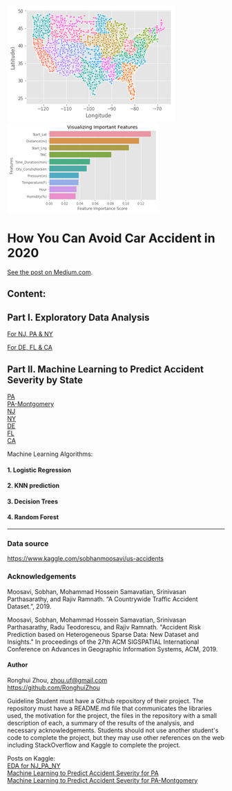 ![Map](/figure/accident.png)
![ML Feature](/figure/feature.png)

# How You Can Avoid Car Accident in 2020


[See the post on Medium.com](https://medium.com/@RonghuiZhou/how-you-can-avoid-car-accident-in-2020-c9626c9b6f68).


## Content:

## Part I. Exploratory Data Analysis
[For NJ, PA & NY](https://github.com/RonghuiZhou/us-accidents/blob/master/Exploratory%20Data%20Analysis%20for%20the%20NJ%2C%20PA%20%26%20NY%20data.ipynb)

[For DE, FL & CA](https://github.com/RonghuiZhou/us-accidents/blob/master/Exploratory%20Data%20Analysis%20for%20the%20DE%2C%20FL%20%26%20CA%20data.ipynb)

## Part II. Machine Learning to Predict Accident Severity by State
[PA](https://github.com/RonghuiZhou/us-accidents/blob/master/Machine%20Learning%20for%20US%20Accidents_PA_RZhou.ipynb)  
[PA-Montgomery](https://github.com/RonghuiZhou/us-accidents/blob/master/Machine%20Learning%20for%20US%20Accidents_PA_Mont_RZhou.ipynb)  
[NJ](https://github.com/RonghuiZhou/us-accidents/blob/master/Machine%20Learning%20for%20US%20Accidents_NJ_RZhou.ipynb)  
[NY](https://github.com/RonghuiZhou/us-accidents/blob/master/Machine%20Learning%20for%20US%20Accidents_NY_RZhou.ipynb)  
[DE](https://github.com/RonghuiZhou/us-accidents/blob/master/Machine%20Learning%20for%20US%20Accidents_DE_RZhou.ipynb)  
[FL](https://github.com/RonghuiZhou/us-accidents/blob/master/Machine%20Learning%20for%20US%20Accidents_FL_RZhou.ipynb)  
[CA](https://github.com/RonghuiZhou/us-accidents/blob/master/Machine%20Learning%20for%20US%20Accidents_CA_RZhou.ipynb)  


Machine Learning Algorithms:
  #### 1. Logistic Regression  
  #### 2. KNN prediction  
  #### 3. Decision Trees  
  #### 4. Random Forest  





----------------------------------------------------------------------------------------------------------------------------------

### Data source
https://www.kaggle.com/sobhanmoosavi/us-accidents


### Acknowledgements

Moosavi, Sobhan, Mohammad Hossein Samavatian, Srinivasan Parthasarathy, and Rajiv Ramnath. “A Countrywide Traffic Accident Dataset.”, 2019.

Moosavi, Sobhan, Mohammad Hossein Samavatian, Srinivasan Parthasarathy, Radu Teodorescu, and Rajiv Ramnath. "Accident Risk Prediction based on Heterogeneous Sparse Data: New Dataset and Insights." In proceedings of the 27th ACM SIGSPATIAL International Conference on Advances in Geographic Information Systems, ACM, 2019.


####  Author  
Ronghui Zhou, zhou.uf@gmail.com  
https://github.com/RonghuiZhou




Guideline
Student must have a Github repository of their project. The repository must have a README.md file that communicates the libraries used, the motivation for the project, the files in the repository with a small description of each, a summary of the results of the analysis, and necessary acknowledgements. Students should not use another student's code to complete the project, but they may use other references on the web including StackOverflow and Kaggle to complete the project.


Posts on Kaggle:  
[EDA for NJ_PA_NY](https://www.kaggle.com/phip2014/exploratory-data-analysis-for-the-nj-pa-ny-data)  
[Machine Learning to Predict Accident Severity for PA](https://www.kaggle.com/phip2014/machine-learning-to-predict-accident-severity-pa)  
[Machine Learning to Predict Accident Severity for PA-Montgomery](https://www.kaggle.com/phip2014/ml-to-predict-accident-severity-pa-mont)


